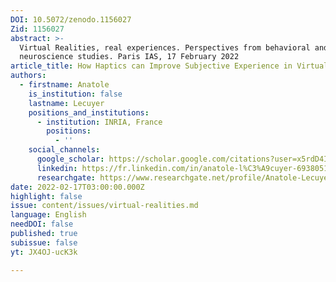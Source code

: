 ```yaml
---
DOI: 10.5072/zenodo.1156027
Zid: 1156027
abstract: >-
  Virtual Realities, real experiences. Perspectives from behavioral and
  neuroscience studies. Paris IAS, 17 February 2022
article_title: How Haptics can Improve Subjective Experience in Virtual Reality
authors:
  - firstname: Anatole
    is_institution: false
    lastname: Lecuyer
    positions_and_institutions:
      - institution: INRIA, France
        positions:
          - ''
    social_channels:
      google_scholar: https://scholar.google.com/citations?user=x5rdD4IAAAAJ&hl=en
      linkedin: https://fr.linkedin.com/in/anatole-l%C3%A9cuyer-693805195
      researchgate: https://www.researchgate.net/profile/Anatole-Lecuyer
date: 2022-02-17T03:00:00.000Z
highlight: false
issue: content/issues/virtual-realities.md
language: English
needDOI: false
published: true
subissue: false
yt: JX4OJ-ucK3k

---
```


<Youtube yt="JX4OJ-ucK3k" caption="How Haptics can Improve Subjective Experience in Virtual Reality"></Youtube>
